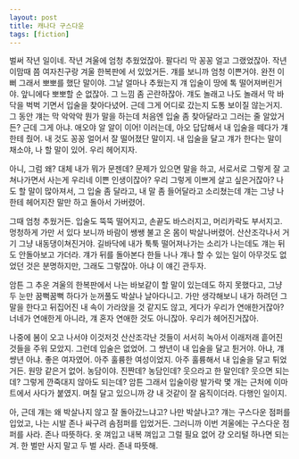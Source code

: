 ```yaml
---
layout: post
title: 캐나다 구스다운
tags: [fiction]
---
```

벌써 작년 일이네. 작년 겨울에 엄청 추웠었잖아. 팔다리 막 꽁꽁 얼고 그랬었잖아. 작년 이맘때 쯤 여자친구랑 겨울 한복판에 서 있었거든. 걔를 보니까 엄청 이쁜거야. 완전 이뻐 그래서 뽀뽀를 했단 말이야. 그날 얼마나 추웠는지 걔 입술이 땅에 톡 떨어져버린거야. 앞니에다 뽀뽀할 순 없잖아. 그 느낌 좀 곤란하잖아. 걔도 놀래고 나도 놀래서 막 바닥을 벅벅 기면서 입술을 찾아다녔어. 근데 그게 어디로 갔는지 도통 보이질 않는거지. 그 동안 걔는 막 악악악 뭔가 말을 하는데 처음엔 입술 좀 찾아달라고 그러는 줄 알았거든? 근데 그게 아냐. 애오야 알 알이 이어! 이러는데, 아오 답답해서 내 입술을 떼다가 걔한테 줬어. 내 것도 꽁꽁 얼어서 잘 떨어졌단 말이지. 내 입술을 달고 걔가 한다는 말이 채소야, 나 할 말이 있어. 우리 헤어지자.

아니, 그럼 왜? 대체 내가 뭐가 문젠데? 문제가 있으면 말을 하고, 서로서로 그렇게 잘 고쳐나가면서 사는게 우리네 이쁜 인생이잖아? 우리 그렇게 이쁘게 살고 싶은거잖아? 나도 할 말이 많아져서, 그 입술 좀 달라고, 내 말 좀 들어달라고 소리쳤는데 걔는 그냥 나한테 헤어지잔 말만 하고 돌아서 가버렸어.

그때 엄청 추웠거든. 입술도 뚝뚝 떨어지고, 손끝도 바스러지고, 머리카락도 부서지고. 멍청하게 가만 서 있다 보니까 바람이 쌩쌩 불고 온 몸이 박살나버렸어. 산산조각나서 거기 그냥 내동댕이쳐진거야. 길바닥에 내가 툭툭 떨어져나가는 소리가 나는데도 걔는 뒤도 안돌아보고 가더라. 걔가 뒤를 돌아본다 한들 나나 걔나 할 수 있는 일이 아무것도 없었던 것은 분명하지만, 그래도 그렇잖아. 아냐 이 얘긴 관두자.

암튼 그 추운 겨울의 한복판에서 나는 바보같이 할 말이 있는데도 하지 못했다고, 그냥 두 눈만 꿈뻑꿈뻑 하다가 눈꺼풀도 박살나 날아다니고. 가만 생각해보니 내가 하려던 그 말을 한다고 뒤집어진 내 속이 가라앉을 것 같지도 않고, 게다가 우리가 연애한거잖아? 너네가 연애한게 아니라, 걔 혼자 연애한 것도 아니잖아. 우리가 헤어진거잖아.

나중에 봄이 오고 나서야 이것저것 산산조각난 것들이 서서히 녹아서 이래저래 흩어진 것들을 주워 모았지. 그런데 입술은 없었어. 그 썅년이 내 입술을 달고 튄거야. 아냐, 걔 썅년 아냐. 좋은 여자였어. 아주 훌륭한 여성이었지. 아주 훌륭해서 내 입술을 달고 튀었거든. 원망 같은거 없어. 농담이야. 진짠데? 농담인데? 웃으라고 한 말인데? 웃으면 되는데? 그렇게 깐죽대지 않아도 되는데? 암튼 그래서 입술이랑 발가락 몇 개는 근처에 이마트에서 사다가 붙였지. 며칠 달고 있으니까 걍 내 것같이 잘 움직이더라. 다행인 일이지.

아, 근데 걔는 왜 박살나지 않고 잘 돌아갔느냐고? 나만 박살나고? 걔는 구스다운 점퍼를 입었고, 나는 시발 존나 싸구려 솜점퍼를 입었거든. 그러니까 이번 겨울에는 구스다운 점퍼를 사라. 존나 따뜻하다. 옷 껴입고 내복 껴입고 그럴 필요 없어 걍 오리털 하나면 되는겨. 한 벌만 사지 말고 두 벌 사라. 존내 따뜻해.
